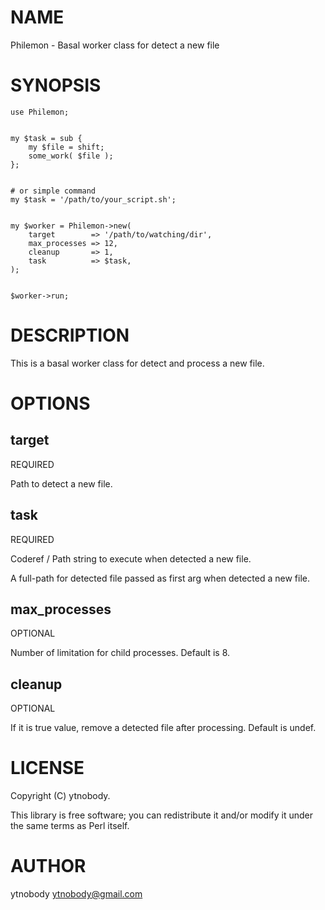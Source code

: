 # NAME

Philemon - Basal worker class for detect a new file

# SYNOPSIS

    use Philemon;
    

    my $task = sub {
        my $file = shift;
        some_work( $file );
    };
    

    # or simple command
    my $task = '/path/to/your_script.sh';
    

    my $worker = Philemon->new(
        target        => '/path/to/watching/dir',
        max_processes => 12,
        cleanup       => 1,
        task          => $task,
    );
    

    $worker->run;



# DESCRIPTION

This is a basal worker class for detect and process a new file.

# OPTIONS

## target

REQUIRED

Path to detect a new file.

## task

REQUIRED

Coderef / Path string to execute when detected a new file.

A full-path for detected file passed as first arg when detected a new file.

## max\_processes

OPTIONAL

Number of limitation for child processes. Default is 8.

## cleanup

OPTIONAL

If it is true value, remove a detected file after processing. Default is undef.

# LICENSE

Copyright (C) ytnobody.

This library is free software; you can redistribute it and/or modify
it under the same terms as Perl itself.

# AUTHOR

ytnobody <ytnobody@gmail.com>
